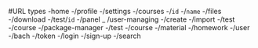 #URL types
	-home
		-/profile
			-/settings
		-/courses
			-/`id`
			-/`name` 
				-/files
					-/download
		-/test/`id`
		-/panel   _
			/user-managing
		-/create
			-/import
				-/test
				-/course
				-/package-manager
			-/test
			-/course
			-/material
			-/homework
			-/user
				-/bach
				-/token
		-/login
			-/sign-up
		-/search

